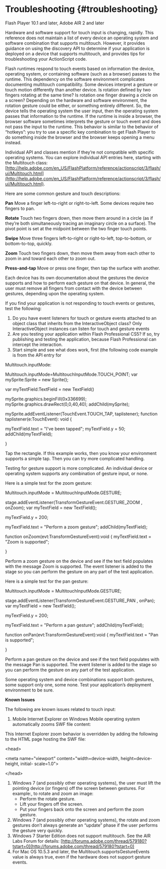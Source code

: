 # Troubleshooting {#troubleshooting}

Flash Player 10.1 and later, Adobe AIR 2 and later

Hardware and software support for touch input is changing, rapidly. This reference does not maintain a list of every device an operating system and software combination that supports multitouch. However, it provides guidance on using the discovery API to determine if your application is deployed on a device that supports multitouch, and provides tips for troubleshooting your ActionScript code.

Flash runtimes respond to touch events based on information the device, operating system, or containing software (such as a browser) passes to the runtime. This dependency on the software environment complicates documenting multitouch compatibility. Some devices interpret a gesture or touch motion differently than another device. Is rotation defined by two fingers rotating at the same time? Is rotation one finger drawing a circle on a screen? Depending on the hardware and software environment, the rotation gesture could be either, or something entirely different. So, the device tells the operating system the user input, then the operating system passes that information to the runtime. If the runtime is inside a browser, the browser software sometimes interprets the gesture or touch event and does not pass the input to the runtime. This behavior is similar to the behavior of “hotkeys”: you try to use a specific key combination to get Flash Player to do something inside the browser and the browser keeps opening a menu instead.

Individual API and classes mention if they’re not compatible with specific operating systems. You can explore individual API entries here, starting with the Multitouch class: [http://help.adobe.com/en_US/FlashPlatform/reference/actionscript/3/flash/ui/Multitouch.html](http://help.adobe.com/en_US/FlashPlatform/reference/actionscript/3/flash/ui/Multitouch.html).

Here are some common gesture and touch descriptions:

**Pan** Move a finger left-to-right or right-to-left. Some devices require two fingers to pan.

**Rotate** Touch two fingers down, then move them around in a circle (as if they’re both simultaneously tracing an imaginary circle on a surface). The pivot point is set at the midpoint between the two finger touch points.

**Swipe** Move three fingers left-to-right or right-to-left, top-to-bottom, or bottom-to-top, quickly.

**Zoom** Touch two fingers down, then move them away from each other to zoom in and toward each other to zoom out.

**Press-and-tap** Move or press one finger, then tap the surface with another.

Each device has its own documentation about the gestures the device supports and how to perform each gesture on that device. In general, the user must remove all fingers from contact with the device between gestures, depending upon the operating system.

If you find your application is not responding to touch events or gestures, test the following:

1.  Do you have event listeners for touch or gesture events attached to an object class that inherits from the InteractiveObject class? Only InteractiveObject instances can listen for touch and gesture events
2.  Are you testing your application within Flash Professional CS5? If so, try publishing and testing the application, because Flash Professional can intercept the interaction.
3.  Start simple and see what does work, first (the following code example is from the API entry for

Multitouch.inputMode:

Multitouch.inputMode=MultitouchInputMode.TOUCH_POINT; var mySprite:Sprite = new Sprite();

var myTextField:TextField = new TextField()

mySprite.graphics.beginFill(0x336699); mySprite.graphics.drawRect(0,0,40,40); addChild(mySprite);

mySprite.addEventListener(TouchEvent.TOUCH_TAP, taplistener); function taplistener(e:TouchEvent): void {

myTextField.text = &quot;I&#039;ve been tapped&quot;; myTextField.y = 50; addChild(myTextField);

}

Tap the rectangle. If this example works, then you know your environment supports a simple tap. Then you can try more complicated handling.

Testing for gesture support is more complicated. An individual device or operating system supports any combination of gesture input, or none.

Here is a simple test for the zoom gesture:

Multitouch.inputMode = MultitouchInputMode.GESTURE;

stage.addEventListener(TransformGestureEvent.GESTURE_ZOOM , onZoom); var myTextField = new TextField();

myTextField.y = 200;

myTextField.text = &quot;Perform a zoom gesture&quot;; addChild(myTextField);

function onZoom(evt:TransformGestureEvent):void { myTextField.text = &quot;Zoom is supported&quot;;

}

Perform a zoom gesture on the device and see if the text field populates with the message Zoom is supported. The event listener is added to the stage so you can perform the gesture on any part of the test application.

Here is a simple test for the pan gesture:

Multitouch.inputMode = MultitouchInputMode.GESTURE;

stage.addEventListener(TransformGestureEvent.GESTURE_PAN , onPan); var myTextField = new TextField();

myTextField.y = 200;

myTextField.text = &quot;Perform a pan gesture&quot;; addChild(myTextField);

function onPan(evt:TransformGestureEvent):void { myTextField.text = &quot;Pan is supported&quot;;

}

Perform a pan gesture on the device and see if the text field populates with the message Pan is supported. The event listener is added to the stage so you can perform the gesture on any part of the test application.

Some operating system and device combinations support both gestures, some support only one, some none. Test your application’s deployment environment to be sure.

**Known Issues**

The following are known issues related to touch input:

1.  Mobile Internet Explorer on Windows Mobile operating system automatically zooms SWF file content:

This Internet Explorer zoom behavior is overridden by adding the following to the HTML page hosting the SWF file:

&lt;head&gt;

&lt;meta name=&quot;viewport&quot; content=&quot;width=device-width, height=device-height, initial- scale=1.0&quot;&gt;

&lt;/head&gt;

1.  Windows 7 (and possibly other operating systems), the user must lift the pointing device (or fingers) off the screen between gestures. For example:, to rotate and zoom an image:
    *   Perform the rotate gesture.
    *   Lift your fingers off the screen.
    *   Put your fingers back onto the screen and perform the zoom gesture.
2.  Windows 7 (and possibly other operating systems), the rotate and zoom gestures don’t always generate an “update” phase if the user performs the gesture very quickly.
3.  Windows 7 Starter Edition does not support multitouch. See the AIR Labs Forum for details: [http://forums.adobe.com/thread/579180?tstart=0](http://forums.adobe.com/thread/579180?tstart=0)
4.  For Mac OS 10.5.3 and later, the Multitouch.supportsGestureEvents value is always true, even if the hardware does not support gesture events.